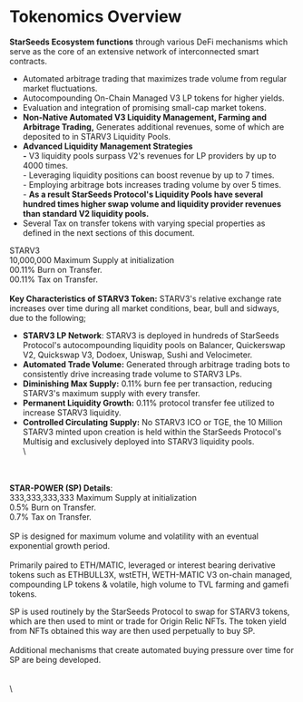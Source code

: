 # Tokenomics Overview

**StarSeeds Ecosystem functions** through various DeFi mechanisms which serve as the core of an extensive network of interconnected smart contracts.

* Automated arbitrage trading that maximizes trade volume from regular market fluctuations.
* Autocompounding On-Chain Managed V3 LP tokens for higher yields.
* Evaluation and integration of promising small-cap market tokens.&#x20;
* **Non-Native Automated V3 Liquidity Management, Farming and Arbitrage Trading,** Generates additional revenues, some of which are deposited to in STARV3 Liquidity Pools.&#x20;
* **Advanced Liquidity Management Strategies**\
  **-** V3 liquidity pools surpass V2's revenues for LP providers by up to 4000 times. \
  \- Leveraging liquidity positions can boost revenue by up to 7 times.\
  \- Employing arbitrage bots increases trading volume by over 5 times.\
  \- **As a result StarSeeds Protocol's Liquidity Pools have several hundred times higher swap volume and liquidity provider revenues than standard V2 liquidity pools.**&#x20;
* Several Tax on transfer tokens with varying special properties as defined in the next sections of this document.



STARV3 \
10,000,000 Maximum Supply at initialization\
00.11% Burn on Transfer.\
00.11% Tax on Transfer.\
\
**Key Characteristics of STARV3 Token:** STARV3's relative exchange rate increases over time during all market conditions, bear, bull and sidways, due to the following;

* **STARV3 LP Network**: STARV3 is deployed in hundreds of StarSeeds Protocol's autocompounding liquidity pools on Balancer, Quickerswap V2, Quickswap V3, Dodoex, Uniswap, Sushi and Velocimeter.&#x20;
* **Automated Trade Volume:** Generated through arbitrage trading bots to consistently drive increasing trade volume to STARV3 LPs.
* **Diminishing Max Supply:** 0.11% burn fee per transaction, reducing STARV3's maximum supply with every transfer.&#x20;
* **Permanent Liquidity Growth:** 0.11% protocol transfer fee utilized to increase STARV3 liquidity.
* **Controlled Circulating Supply:** No STARV3 ICO or TGE, the 10 Million STARV3 minted upon creation is held within the StarSeeds Protocol's Multisig and exclusively deployed into STARV3 liquidity pools. \
  \


\
\
**STAR-POWER (SP) Details**:\
333,333,333,333 Maximum Supply at initialization\
0.5% Burn on Transfer.\
0.7% Tax on Transfer.\
\
SP is designed for maximum volume and volatility with an eventual exponential growth period. \
\
Primarily paired to ETH/MATIC, leveraged or interest bearing derivative tokens such as ETHBULL3X, wstETH, WETH-MATIC V3 on-chain managed, compounding LP tokens & volatile, high volume to TVL farming and gamefi tokens.&#x20;

SP is used routinely by the StarSeeds Protocol to swap for STARV3 tokens, which are then used to mint or trade for Origin Relic NFTs. The token yield from NFTs obtained this way are then used perpetually to buy SP. \
\
Additional mechanisms that create automated buying pressure over time for SP are being developed. \
\
\
\


